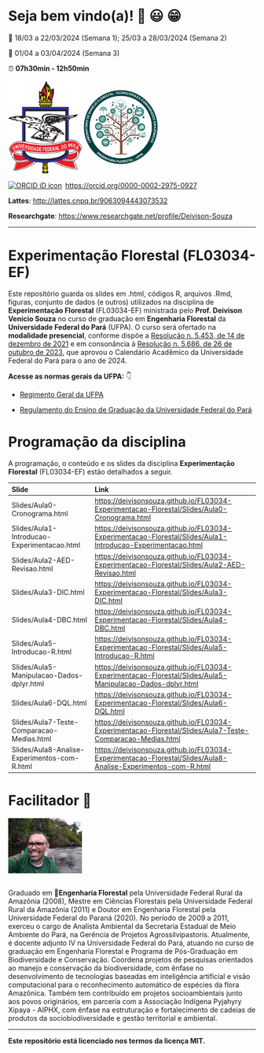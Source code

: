 
<!-- README.md is generated from README.Rmd.. Please edit that file.. -->
<!-- badges: start -->
<!-- badges: end -->
<!-- Emprestei a função list_github_files() da Curso-R. (https://github.com/curso-r). A ideia desse readme emprestei da Curso-R. Achei excelente!-->

# Seja bem vindo(a)! :deciduous_tree: :smiley: :grin:

:calendar: 18/03 a 22/03/2024 (Semana 1); 25/03 a 28/03/2024 (Semana 2)

:calendar: 01/04 a 03/04/2024 (Semana 3)

:alarm_clock: **07h30min - 12h50min**

<div>
<img src="Slides/fig/slide-title/ufpa.png" width="150" align="middle" class="center">
<img src="Slides/fig/slide-title/LMFTCA.png" width="150" align="middle" class="center">
<div>

<div itemscope="" itemtype="https://schema.org/Person">

<a itemprop="sameAs" content="https://orcid.org/0000-0002-2975-0927" href="https://orcid.org/0000-0002-2975-0927" target="orcid.widget" rel="me noopener noreferrer" style="vertical-align:top;"><img src="https://orcid.org/sites/default/files/images/orcid_16x16.png" style="width:1em;margin-right:.5em;" alt="ORCID iD icon">https://orcid.org/0000-0002-2975-0927</a>

</div>

**Lattes**: <http://lattes.cnpq.br/9063094443073532>

**Researchgate**: <https://www.researchgate.net/profile/Deivison-Souza>

------------------------------------------------------------------------

# Experimentação Florestal (FL03034-EF)

Este repositório guarda os slides em .html, códigos R, arquivos .Rmd,
figuras, conjunto de dados (e outros) utilizados na disciplina de
**Experimentação Florestal** (FL03034-EF) ministrada pelo
**Prof. Deivison Venicio Souza** no curso de graduação em **Engenharia
Florestal** da **Universidade Federal do Pará** (UFPA). O curso será
ofertado na **modalidade presencial**, conforme dispõe a [Resolução
n. 5.453, de 14 de dezembro de
2021](https://sege.ufpa.br/boletim_interno/downloads/resolucoes/consepe/2021/5453%20Aprova%20a%20Resolu%C3%A7%C3%A3o%20sobre%20o%20retorno%20das%20Atividades%20Presenciais.pdf)
e em consonância à [Resolução n. 5.686, de 26 de outubro de
2023](https://sege.ufpa.br/boletim_interno/downloads/resolucoes/consepe/2023/5686%20Calend%C3%A1rio%20Acad%C3%AAmico%20da%20UFPA%20-%202024.pdf),
que aprovou o Calendário Acadêmico da Universidade Federal do Pará para
o ano de 2024.

**Acesse as normas gerais da UFPA:** 👇

- [Regimento Geral da
  UFPA](https://portal.ufpa.br/images/docs/regimento_geral.pdf)

- [Regulamento do Ensino de Graduação da Universidade Federal do
  Pará](http://www.proeg.ufpa.br/images/Artigos/Academico/Downloads/Regulamento_de_Graduacao.pdf)

# Programação da disciplina

A programação, o conteúdo e os slides da disciplina **Experimentação
Florestal** (FL03034-EF) estão detalhados a seguir.

| Slide                                        | Link                                                                                                            |
|:---------------------------------------------|:----------------------------------------------------------------------------------------------------------------|
| Slides/Aula0-Cronograma.html                 | <https://deivisonsouza.github.io/FL03034-Experimentacao-Florestal/Slides/Aula0-Cronograma.html>                 |
| Slides/Aula1-Introducao-Experimentacao.html  | <https://deivisonsouza.github.io/FL03034-Experimentacao-Florestal/Slides/Aula1-Introducao-Experimentacao.html>  |
| Slides/Aula2-AED-Revisao.html                | <https://deivisonsouza.github.io/FL03034-Experimentacao-Florestal/Slides/Aula2-AED-Revisao.html>                |
| Slides/Aula3-DIC.html                        | <https://deivisonsouza.github.io/FL03034-Experimentacao-Florestal/Slides/Aula3-DIC.html>                        |
| Slides/Aula4-DBC.html                        | <https://deivisonsouza.github.io/FL03034-Experimentacao-Florestal/Slides/Aula4-DBC.html>                        |
| Slides/Aula5-Introducao-R.html               | <https://deivisonsouza.github.io/FL03034-Experimentacao-Florestal/Slides/Aula5-Introducao-R.html>               |
| Slides/Aula5-Manipulacao-Dados-dplyr.html    | <https://deivisonsouza.github.io/FL03034-Experimentacao-Florestal/Slides/Aula5-Manipulacao-Dados-dplyr.html>    |
| Slides/Aula6-DQL.html                        | <https://deivisonsouza.github.io/FL03034-Experimentacao-Florestal/Slides/Aula6-DQL.html>                        |
| Slides/Aula7-Teste-Comparacao-Medias.html    | <https://deivisonsouza.github.io/FL03034-Experimentacao-Florestal/Slides/Aula7-Teste-Comparacao-Medias.html>    |
| Slides/Aula8-Analise-Experimentos-com-R.html | <https://deivisonsouza.github.io/FL03034-Experimentacao-Florestal/Slides/Aula8-Analise-Experimentos-com-R.html> |

# Facilitador :deciduous_tree:

<div>
<img src="Slides/fig/slide-title/Foto.jpeg" width="150" align="middle" class="center">
<div>

<br>

Graduado em :deciduous_tree:**Engenharia Florestal** pela Universidade
Federal Rural da Amazônia (2008), Mestre em Ciências Florestais pela
Universidade Federal Rural da Amazônia (2011) e Doutor em Engenharia
Florestal pela Universidade Federal do Paraná (2020). No período de 2009
a 2011, exerceu o cargo de Analista Ambiental da Secretaria Estadual de
Meio Ambiente do Pará, na Gerência de Projetos Agrossilvipastoris.
Atualmente, é docente adjunto IV na Universidade Federal do Pará,
atuando no curso de graduação em Engenharia Florestal e Programa de
Pós-Graduação em Biodiversidade e Conservação. Coordena projetos de
pesquisas orientados ao manejo e conservação da biodiversidade, com
ênfase no desenvolvimento de tecnologias baseadas em inteligência
artificial e visão computacional para o reconhecimento automático de
espécies da flora Amazônica. Também tem contribuído em projetos
socioambientais junto aos povos originários, em parceria com a
Associação Indígena Pyjahyry Xipaya - AIPHX, com ênfase na estruturação
e fortalecimento de cadeias de produtos da sociobiodiversidade e gestão
territorial e ambiental.

------------------------------------------------------------------------

**Este repositório está licenciado nos termos da licença MIT.**
